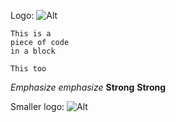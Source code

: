 Logo: ![Alt](/wp.png "Title")
~~~~
This is a 
piece of code 
in a block
~~~~

```
This too
```

	
*Emphasize* _emphasize_
**Strong** __Strong__

[1]: http://alx-intranet.hbtn.io/ "Alx course"


Smaller logo: ![Alt][1]

[1]: /wp-smaller.png "Title"

